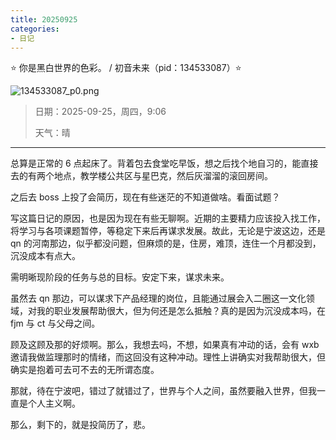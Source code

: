 ```yaml
---
title: 20250925
categories:
- 日记
---
```

⭐ 你是黑白世界的色彩。 / 初音未来（pid：134533087）⭐

![134533087_p0.png](https://byyw-oss1.oss-cn-hangzhou.aliyuncs.com/img/2025/09/27-f19d51151af250ec3084c7d51198cc20-134533087_p0.png.webp)

>日期：2025-09-25，周四，9:06
>
>天气：晴

---

总算是正常的 6 点起床了。背着包去食堂吃早饭，想之后找个地自习的，能直接去的有两个地点，教学楼公共区与星巴克，然后灰溜溜的滚回房间。

之后去 boss 上投了会简历，现在有些迷茫的不知道做啥。看面试题？

写这篇日记的原因，也是因为现在有些无聊啊。近期的主要精力应该投入找工作，将学习与各项课题暂停，等稳定下来后再谋求发展。故此，无论是宁波这边，还是 qn 的河南那边，似乎都没问题，但麻烦的是，住房，难顶，连住一个月都没到，沉没成本有点大。

需明晰现阶段的任务与总的目标。安定下来，谋求未来。

虽然去 qn 那边，可以谋求下产品经理的岗位，且能通过展会入二圈这一文化领域，对我的职业发展帮助很大，但为何还是怎么抵触？真的是因为沉没成本吗，在 fjm 与 ct 与父母之间。

顾及这顾及那的好烦啊。那么，我想去吗，不想，如果真有冲动的话，会有 wxb 邀请我做监理那时的情绪，而这回没有这种冲动。理性上讲确实对我帮助很大，但确实是抱着可去可不去的无所谓态度。

那就，待在宁波吧，错过了就错过了，世界与个人之间，虽然要融入世界，但我一直是个人主义啊。

那么，剩下的，就是投简历了，悲。

